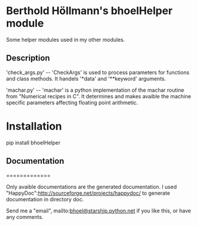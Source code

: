 # Berthold Höllmann's bhoelHelper module #

Some helper modules used in my other modules. 

## Description ##

  'check_args.py' -- 'CheckArgs' is used to process parameters for
	functions and class methods. It handels '*data' and
	'**keyword' arguments.

  'machar.py' -- 'machar' is a python implementation of the machar
	routine from "Numerical recipes in C". It determines and makes
	avaible the machine specific parameters affecting floating
	point arithmetic.

# Installation #

pip install bhoelHelper

## Documentation ##
=============

  Only avaible documentations are the generated documentation. I used
  "HappyDoc":http://sourceforge.net/projects/happydoc/ to generate
  documentation in directory doc.

  Send me a "email", mailto:bhoel@starship.python.net if you like
  this, or have any comments.
